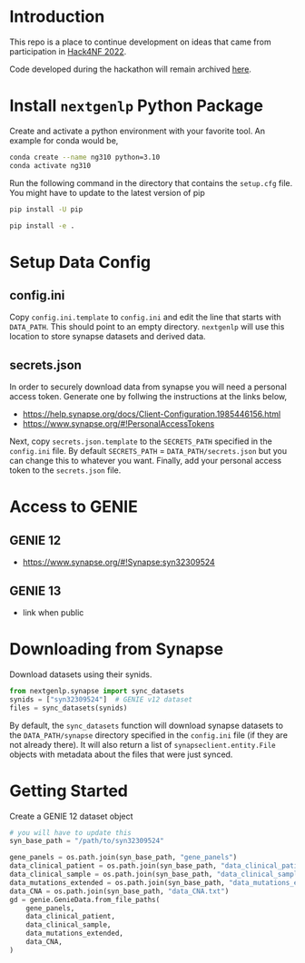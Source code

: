 # Introduction

This repo is a place to continue development on ideas that came from participation in [Hack4NF 2022](https://hack4nf-platform.bemyapp.com).

Code developed during the hackathon will remain archived [here](https://github.com/MocoMakers/hack4nf-2022).


# Install `nextgenlp` Python Package

Create and activate a python environment with your favorite tool.
An example for conda would be,

```bash
conda create --name ng310 python=3.10
conda activate ng310
```

Run the following command in the directory that contains the `setup.cfg` file.
You might have to update to the latest version of pip

```bash
pip install -U pip
```

```bash
pip install -e .
```


# Setup Data Config

## config.ini

Copy `config.ini.template` to `config.ini` and edit the line that starts with `DATA_PATH`.
This should point to an empty directory.
`nextgenlp` will use this location to store synapse datasets and derived data.


## secrets.json

In order to securely download data from synapse you will need a personal access token.
Generate one by follwing the instructions at the links below,

* https://help.synapse.org/docs/Client-Configuration.1985446156.html
* https://www.synapse.org/#!PersonalAccessTokens

Next, copy `secrets.json.template` to the `SECRETS_PATH` specified in the `config.ini` file.
By default `SECRETS_PATH` = `DATA_PATH/secrets.json` but you can change
this to whatever you want. Finally, add your personal access token to the `secrets.json` file.


# Access to GENIE

## GENIE 12

* https://www.synapse.org/#!Synapse:syn32309524

## GENIE 13

* link when public

# Downloading from Synapse

Download datasets using their synids.

```python
from nextgenlp.synapse import sync_datasets
synids = ["syn32309524"]  # GENIE v12 dataset
files = sync_datasets(synids)
```

By default, the `sync_datasets` function will download synapse datasets
to the `DATA_PATH/synapse` directory specified in the `config.ini` file
(if they are not already there).
It will also return a list of `synapseclient.entity.File` objects with
metadata about the files that were just synced.


# Getting Started

Create a GENIE 12 dataset object

```python
# you will have to update this
syn_base_path = "/path/to/syn32309524"

gene_panels = os.path.join(syn_base_path, "gene_panels")
data_clinical_patient = os.path.join(syn_base_path, "data_clinical_patient.txt")
data_clinical_sample = os.path.join(syn_base_path, "data_clinical_sample.txt")
data_mutations_extended = os.path.join(syn_base_path, "data_mutations_extended.txt")
data_CNA = os.path.join(syn_base_path, "data_CNA.txt")
gd = genie.GenieData.from_file_paths(
    gene_panels,
    data_clinical_patient,
    data_clinical_sample,
    data_mutations_extended,
    data_CNA,
)
```
